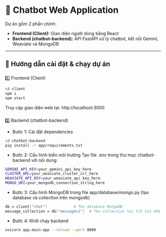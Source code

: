 # 📱 Chatbot Web Application

Dự án gồm 2 phần chính:

- **Frontend (Client):** Giao diện người dùng bằng React  
- **Backend (chatbot-backend):** API FastAPI xử lý chatbot, kết nối Gemini, Weaviate và MongoDB

---

## 🚀 Hướng dẫn cài đặt & chạy dự án

###
1️⃣ Frontend (Client)

```bash
cd client
npm i 
npm start
```
Truy cập giao diện web tại: http://localhost:3000
###
2️⃣ Backend (chatbot-backend)

- Bước 1: Cài đặt dependencies
```bash
cd chatbot-backend
pip install -r app/requirements.txt
```

- Bước 2: Cấu hình biến môi trường
Tạo file .env trong thư mục chatbot-backend với nội dung:
```bash
GEMINI_API_KEY=your_gemini_api_key_here
CLUSTER_URL=your_weaviate_cluster_url_here
WEAVIATE_API_KEY=your_weaviate_api_key_here
MONGO_URI=your_mongodb_connection_string_here
```


- Bước 3: Cấu hình MongoDB trong file app/database/mongo.py (tạo database và collection trên mongodb)
```bash
db = client["chat"]            # Tên database MongoDB
message_collection = db["messages1"]  # Tên collection lưu trữ tin nhắn
```

- Bước 4: Khởi chạy backend
```bash
uvicorn app.main:app --reload --port 8000
```
